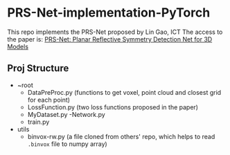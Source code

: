 # PRS-Net-implementation-PyTorch
This repo implements the PRS-Net proposed by Lin Gao, ICT
The access to the paper is: [PRS-Net: Planar Reflective Symmetry Detection Net for 3D Models](https://arxiv.org/abs/1910.06511v5)

## Proj Structure
- ~root
    - DataPreProc.py (functions to get voxel, point cloud and closest grid for each point)
    - LossFunction.py (two loss functions proposed in the paper)
    - MyDataset.py
    -Network.py
    - train.py
- utils
    - binvox-rw.py (a file cloned from others' repo, which helps to read `.binvox` file to numpy array)